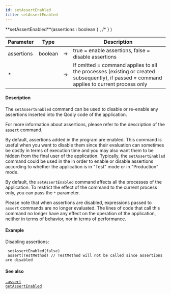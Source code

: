 ```yaml
---
id: setAssertEnabled
title: setAssertEnabled
---
```



<!-- REF #_command_.setAssertEnabled.Syntax -->**setAssertEnabled**(assertions : boolean { , /* } )<!-- END REF -->


<!-- REF #_command_.setAssertEnabled.Params -->

|Parameter|Type||Description|
|---------|--- |:---:|------|
|assertions|boolean|->|true = enable assertions, false = disable assertions|
|*||->|If omitted = command applies to all the processes (existing or created subsequently), if passed = command applies to current process only|
<!-- END REF -->


#### Description

The `setAssertEnabled` command <!-- REF #_command_.setAssertEnabled.Summary -->can be used to disable or re-enable any assertions inserted into the Qodly code of the application<!-- END REF -->.

For more information about assertions, please refer to the description of the [`assert`](#assert) command.

By default, assertions added in the program are enabled. This command is useful when you want to disable them since their evaluation can sometimes be costly in terms of execution time and you may also want them to be hidden from the final user of the application. Typically, the `setAssertEnabled` command could be used in the in order to enable or disable assertions according to whether the application is in "Test" mode or in "Production" mode.

By default, the `setAssertEnabled` command affects all the processes of the application. To restrict the effect of the command to the current process only, you can pass the `*` parameter.

Please note that when assertions are disabled, expressions passed to `assert` commands are no longer evaluated. The lines of code that call this command no longer have any effect on the operation of the application, neither in terms of behavior, nor in terms of performance.

#### Example

Disabling assertions:

```qs
 setAssertEnabled(false)
 assert(TestMethod) // TestMethod will not be called since assertions are disabled
```

#### See also

[`.assert`](#assert)<br/>
[`getAssertEnabled`](#getassertenabled)

